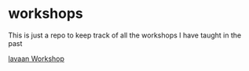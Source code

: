 # workshops
This is just a repo to keep track of all the workshops I have taught in the past




[lavaan Workshop](https://github.com/favstats/lavaan_workshop)
